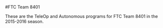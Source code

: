#FTC Team 8401

These are the TeleOp and Autonomous programs for FTC Team 8401 in the 2015-2016 season.
